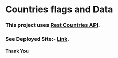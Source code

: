 # Countries flags and Data

### This project uses [Rest Countries API](https://restcountries.eu/).

### See Deployed Site:- [Link](https:://agitated-lichterman-ad91a7.netlify.app/).

#### Thank You



